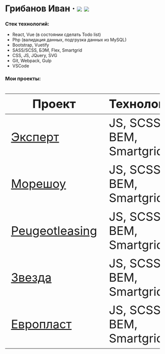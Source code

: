 # Грибанов Иван &middot; [![](https://img.shields.io/badge/Vk-Social-blue)](https://vk.com/id44626248) [![](https://img.shields.io/badge/-telegram-0088cc)](https://tele.click/Gribanov_Ivan)
### Стек технологий:
  - React, Vue (в состоянии сделать Todo list)
  - Php (валидация данных, подгрузка данных из MySQL)
  - Bootstrap, Vuetify
  - SASS/SCSS, БЭМ, Flex, Smartgrid
  - CSS, JS, JQuery, SVG
  - Git, Webpack, Gulp
  - VSCode
  
  ### Мои проекты:
<div class="w3-responsive">
  <font size="12px">
    <table style="font-size: 80%" width="100%" class="w3-table-all notranslate" id="myTable">
      <thead>
        <tr class="w3-white">
          <th width="40%">Проект</th>
          <th width="60%">Технологии</th>
          <th>Категория</th>
        </tr>
      </thead>
      <tbody>
        <tr>
          <td><a href="http://my-blog.space/ekspert/">Эксперт</a></td>
          <td>JS, SCSS, BEM, Smartgrid</td>
          <td align="center">Вёрстка, Адаптив</td>
        </tr>
        <tr>
          <td><a href="http://my-blog.space/moreshou/">Морешоу</a></td>
          <td>JS, SCSS, BEM, Smartgrid</td>
          <td align="center">Вёрстка, Адаптив</td>
        </tr>
        <tr>
          <td><a href="http://my-blog.space/peugeotleasing/">Peugeotleasing</a></td>
          <td>JS, SCSS, BEM, Smartgrid</td>
          <td align="center">Вёрстка, Адаптив</td>
        </tr>
        <tr>
          <td><a href="http://my-blog.space/zvezda/">Звезда</a></td>
          <td>JS, SCSS, BEM, Smartgrid</td>
          <td align="center">Вёрстка</td>
        </tr>
        <tr>
          <td><a href="http://my-blog.space/trash/">Европласт</a></td>
          <td>JS, SCSS, BEM, Smartgrid</td>
          <td align="center">Вёрстка</td>
        </tr>
      </tbody>
    </table>
  </font>
</div>
